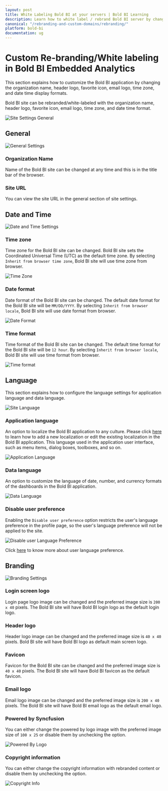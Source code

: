 ```yaml
---
layout: post
title: White Labeling Bold BI at your servers | Bold BI Learning
description: Learn how to white label / rebrand Bold BI server by changing organization name, header logo, fav icon, email logo, and date time display formats.
canonical: "/rebranding-and-custom-domains/rebranding/"
platform: bold-bi
documentation: ug
---
```


# Custom Re-branding/White labeling in Bold BI Embedded Analytics

This section explains how to customize the Bold BI application by changing the organization name, header logo, favorite icon, email logo, time zone, and date time display formats.

Bold BI site can be rebranded/white-labeled with the organization name, header logo, favorite icon, email logo, time zone, and date time format.

![Site Settings General](/static/assets/images/site-settings-general.png#width=55%)

## General

![General Settings](/static/assets/images/general-settings.png#width=65%)

### Organization Name
Name of the Bold BI site can be changed at any time and this is in the title bar of the browser.

### Site URL
You can view the site URL in the general section of site settings.

## Date and Time

![Date and Time Settings](/static/assets/images/date-and-time-settings.png#width=55%)

### Time zone
Time zone for the Bold BI site can be changed. Bold BI site sets the Coordinated Universal Time (UTC) as the default time zone. By selecting `Inherit from browser time zone`, Bold BI site will use time zone from browser.

![Time Zone](/static/assets/images/time-zone.png#width=50%)

### Date format
Date format of the Bold BI site can be changed. The default date format for the Bold BI site will be `MM/DD/YYYY`. By selecting `Inherit from browser locale`, Bold BI site will use date format from browser.

![Date Format](/static/assets/images/date-format.png#width=50%)

### Time format
Time format of the Bold BI site can be changed. The default time format for the Bold BI site will be `12 hour`. By selecting `Inherit from browser locale`, Bold BI site will use time format from browser.

![Time format](/static/assets/images/time-format.png#width=50%)

## Language

This section explains how to configure the language settings for application language and data language.

![Site Language](/static/assets/images/site-language.png)

### Application language
An option to localize the Bold BI application to any culture. Please click [here](/localization/) to learn how to add a new localization or edit the existing localization in the Bold BI application.
This language used in the application user interface, such as menu items, dialog boxes, toolboxes, and so on.

![Application Language](/static/assets/images/site-application-language.png)

### Data language

An option to customize the language of date, number, and currency formats of the dashboards in the Bold BI application.

![Data Language](/static/assets/images/data-language.png)

### Disable user preference

Enabling the `Disable user preference` option restricts the user's language preference in the profile page, so the user's language preference will not be applied to the site.

 ![Disable user Language Preference](/static/assets/images/disable-user-language.png)

Click [here](/managing-resources/user-profile/#language-settings) to know more about user language preference.

## Branding

![Branding Settings](/static/assets/images/branding-settings.png#width=55%)

### Login screen logo
Login page logo image can be changed and the preferred image size is `200 x 40` pixels. The Bold BI site will have Bold BI login logo as the default login logo.

### Header logo
Header logo image can be changed and the preferred image size is `40 x 40` pixels. Bold BI site will have Bold BI logo as default main screen logo.
		
### Favicon
Favicon for the Bold BI site can be changed and the preferred image size is `40 x 40` pixels. The Bold BI site will have Bold BI favicon as the default favicon.

### Email logo
Email logo image can be changed and the preferred image size is `200 x 40` pixels. The Bold BI site will have Bold BI email logo as the default email logo.

### Powered by Syncfusion
You can either change the powered by logo image with the preferred image size of `100 x 25` or disable them by unchecking the option.

![Powered By Logo](/static/assets/images/powered-by-logo.png)

### Copyright information
You can either change the copyright information with rebranded content or disable them by unchecking the option.

![Copyright Info](/static/assets/images/copyright-info.png)